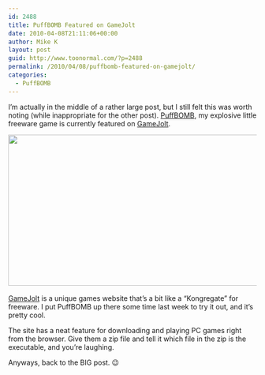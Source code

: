 ```yaml
---
id: 2488
title: PuffBOMB Featured on GameJolt
date: 2010-04-08T21:11:06+00:00
author: Mike K
layout: post
guid: http://www.toonormal.com/?p=2488
permalink: /2010/04/08/puffbomb-featured-on-gamejolt/
categories:
  - PuffBOMB
---
```

I&#8217;m actually in the middle of a rather large post, but I still felt this was worth noting (while inappropriate for the other post). [PuffBOMB](http://www.puffbomb.com), my explosive little freeware game is currently featured on [GameJolt](http://www.gamejolt.com).

[<img src="/wp-content/uploads/2010/04/PBFeature-640x306.png" alt="" title="PBFeature" width="640" height="306" class="aligncenter size-large wp-image-2489" srcset="http://blog.toonormal.com/wp-content/uploads/2010/04/PBFeature-640x306.png 640w, http://blog.toonormal.com/wp-content/uploads/2010/04/PBFeature-450x215.png 450w, http://blog.toonormal.com/wp-content/uploads/2010/04/PBFeature.png 1074w" sizes="(max-width: 640px) 100vw, 640px" />](/wp-content/uploads/2010/04/PBFeature.png)

[GameJolt](http://www.gamejolt.com) is a unique games website that&#8217;s a bit like a &#8220;Kongregate&#8221; for freeware. I put PuffBOMB up there some time last week to try it out, and it&#8217;s pretty cool. 

The site has a neat feature for downloading and playing PC games right from the browser. Give them a zip file and tell it which file in the zip is the executable, and you&#8217;re laughing.

Anyways, back to the BIG post. 😉